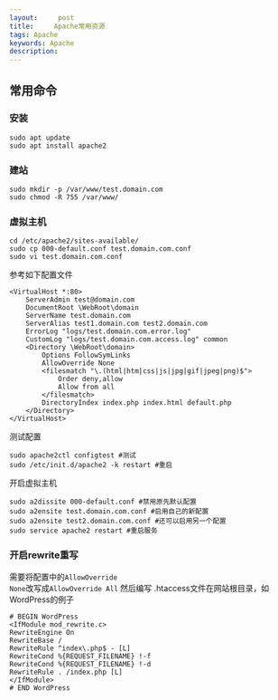 ```yaml
---
layout:     post
title:     Apache常用资源
tags: Apache
keywords: Apache
description: 
---
```


## 常用命令

### 安装
    
    sudo apt update
    sudo apt install apache2

### 建站
    
    sudo mkdir -p /var/www/test.domain.com
    sudo chmod -R 755 /var/www/

### 虚拟主机
    
    cd /etc/apache2/sites-available/
    sudo cp 000-default.conf test.domain.com.conf
    sudo vi test.domain.com.conf

参考如下配置文件

    <VirtualHost *:80>
        ServerAdmin test@domain.com
        DocumentRoot \WebRoot\domain
        ServerName test.domain.com
        ServerAlias test1.domain.com test2.domain.com
        ErrorLog "logs/test.domain.com.error.log"
        CustomLog "logs/test.domain.com.access.log" common
        <Directory \WebRoot\domain>
            Options FollowSymLinks
            AllowOverride None
            <filesmatch "\.(html|htm|css|js|jpg|gif|jpeg|png)$">
                Order deny,allow
                Allow from all
            </filesmatch>
            DirectoryIndex index.php index.html default.php
        </Directory>
    </VirtualHost>

测试配置

    sudo apache2ctl configtest #测试
    sudo /etc/init.d/apache2 -k restart #重启

开启虚拟主机

    sudo a2dissite 000-default.conf #禁用原先默认配置
    sudo a2ensite test.domain.com.conf #启用自己的新配置
    sudo a2ensite test2.domain.com.conf #还可以启用另一个配置
    sudo service apache2 restart #重启服务

### 开启rewrite重写
需要将配置中的<code>AllowOverride None</code>改写成<code>AllowOverride All</code>
然后编写 .htaccess文件在网站根目录，如WordPress的例子
    
    # BEGIN WordPress
    <IfModule mod_rewrite.c>
    RewriteEngine On
    RewriteBase /
    RewriteRule ^index\.php$ - [L]
    RewriteCond %{REQUEST_FILENAME} !-f
    RewriteCond %{REQUEST_FILENAME} !-d
    RewriteRule . /index.php [L]
    </IfModule>
    # END WordPress